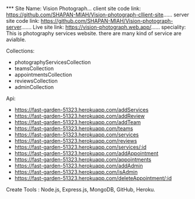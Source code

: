 *** Site Name: Vision Photograph...
client site code link: https://github.com/SHAPAN-MIAH/Vision-photograph-cllient-site......
server site code link: https://github.com/SHAPAN-MIAH/Vision-photograph-server.......
Live site link: https://vision-photograph.web.app/......
speciality: This is photography services website. there are many kind of service are avialble.

Collections: 
* photographyServicesCollection
* teamsCollection
* appointmentsCollection
* reviewsCollection
* adminCollection

Api: 
* https://fast-garden-51323.herokuapp.com/addServices
* https://fast-garden-51323.herokuapp.com/addReview
* https://fast-garden-51323.herokuapp.com/addTeam
* https://fast-garden-51323.herokuapp.com/teams
* https://fast-garden-51323.herokuapp.com/services
* https://fast-garden-51323.herokuapp.com/reviews
* https://fast-garden-51323.herokuapp.com/services/:id
* https://fast-garden-51323.herokuapp.com/addAppointment
* https://fast-garden-51323.herokuapp.com/appointments
* https://fast-garden-51323.herokuapp.com/addAdmin
* https://fast-garden-51323.herokuapp.com/isAdmin
* https://fast-garden-51323.herokuapp.com/deleteAppointment/:id

Create Tools : Node.js, Express.js, MongoDB, GitHub, Heroku.
